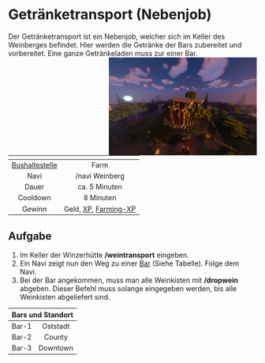 # Getränketransport (Nebenjob)
Der Getränketransport ist ein Nebenjob, welcher sich im Keller des Weinberges befindet. Hier werden die Getränke der Bars zubereitet und vorbereitet. Eine ganze Getränkeladen muss zur einer Bar. <img align="right" width="300" eight="150" src="../../../assets/image/nebenjobs/Winzer.png">

| <!-- --> | <!-- --> |
| :-: | :-: |
| [Bushaltestelle](../../pages/öpnv/bus.md) | Farm |
| Navi | /navi Weinberg |
| Dauer | ca. 5 Minuten |
| Cooldown | 8 Minuten |
| Gewinn | Geld, [XP](../../pages/allgemein/level.md), [Farming-XP](../../pages/skills/farming.md) |

## Aufgabe

1. Im Keller der Winzerhütte **/weintransport** eingeben.
2. Ein Navi zeigt nun den Weg zu einer [Bar](../../pages/biz/bar.md) (Siehe Tabelle). Folge dem Navi.
3. Bei der Bar angekommen, muss man alle Weinkisten mit **/dropwein** abgeben. Dieser Befehl muss solange eingegeben werden, bis alle Weinkisten abgeliefert sind.

<table>
  <thead>
    <tr>
      <th colspan=3 align="center"> Bars und Standort</th>
    </tr>
  </thead>
  <tbody>
    <tr>
      <td align="center"> Bar-1 </td>
      <td align="center"> Oststadt </td>
    </tr>
    <tr>
      <td align="center"> Bar-2 </td>
      <td align="center"> County </td>
    </tr>
     <tr>
      <td align="center"> Bar-3 </td>
      <td align="center"> Downtown </td>
    </tr>
  </tbody>
</table>
